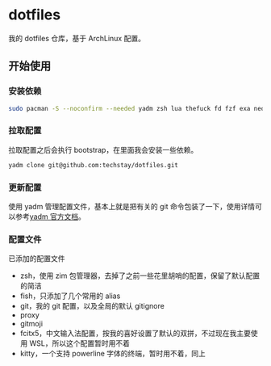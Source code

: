 # dotfiles

我的 dotfiles 仓库，基于 ArchLinux 配置。

## 开始使用

### 安装依赖

```sh
sudo pacman -S --noconfirm --needed yadm zsh lua thefuck fd fzf exa neovim starship diff-so-fancy
```

### 拉取配置

拉取配置之后会执行 bootstrap，在里面我会安装一些依赖。

```sh
yadm clone git@github.com:techstay/dotfiles.git
```

### 更新配置

使用 yadm 管理配置文件，基本上就是把有关的 git 命令包装了一下，使用详情可以参考[yadm 官方文档](https://yadm.io/)。

### 配置文件

已添加的配置文件

- zsh，使用 zim 包管理器，去掉了之前一些花里胡哨的配置，保留了默认配置的简洁
- fish，只添加了几个常用的 alias
- git，我的 git 配置，以及全局的默认 gitignore
- proxy
- gitmoji
- fcitx5，中文输入法配置，按我的喜好设置了默认的双拼，不过现在我主要使用 WSL，所以这个配置暂时用不着
- kitty，一个支持 powerline 字体的终端，暂时用不着，同上
